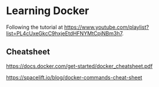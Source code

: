 # Learning Docker

Following the tutorial at <https://www.youtube.com/playlist?list=PL4cUxeGkcC9hxjeEtdHFNYMtCpjNBm3h7>.

## Cheatsheet

<https://docs.docker.com/get-started/docker_cheatsheet.pdf>

<https://spacelift.io/blog/docker-commands-cheat-sheet>
